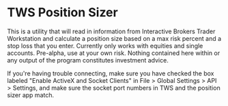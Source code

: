 # TWS Position Sizer

This is a utility that will read in information from Interactive Brokers Trader Workstation and calculate a position size based on a max
risk percent and a stop loss that you enter. Currently only works with equities and single accounts. Pre-alpha, use at your own risk.
Nothing contained here within or any output of the program constitutes investment advice.

If you're having trouble connecting, make sure you have checked the box labeled "Enable ActiveX and Socket Clients" in File > Global Settings > API > Settings,
and make sure the socket port numbers in TWS and the position sizer app match.

